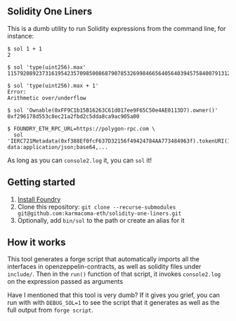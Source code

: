 ## Solidity One Liners

This is a dumb utility to run Solidity expressions from the command line, for instance:

```shell
$ sol 1 + 1
2

$ sol 'type(uint256).max'
115792089237316195423570985008687907853269984665640564039457584007913129639935

$ sol 'type(uint256).max + 1'
Error:
Arithmetic over/underflow

$ sol 'Ownable(0xFF9C1b15B16263C61d017ee9F65C50e4AE0113D7).owner()'
0xf296178d553c8ec21a2fbd2c5dda8ca9ac905a00

$ FOUNDRY_ETH_RPC_URL=https://polygon-rpc.com \
  sol 'IERC721Metadata(0xf388Ef0fcF637D32156f49424784AA773484963f).tokenURI(1)'
data:application/json;base64,...
```

As long as you can `console2.log` it, you can `sol` it!


## Getting started

1. [Install Foundry](https://book.getfoundry.sh/getting-started/installation)
2. Clone this repository: `git clone --recurse-submodules git@github.com:karmacoma-eth/solidity-one-liners.git`
3. Optionally, add `bin/sol` to the path or create an alias for it

## How it works

This tool generates a forge script that automatically imports all the interfaces in openzeppelin-contracts, as well as solidity files under `include/`. Then in the `run()` function of that script, it invokes `console2.log` on the expression passed as arguments

Have I mentioned that this tool is very dumb? If it gives you grief, you can run with with `DEBUG_SOL=1` to see the script that it generates as well as the full output from `forge script`.

